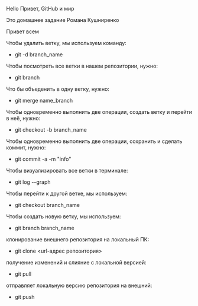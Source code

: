 Hello
Привет, GitHub и мир

Это домашнее задание Романа Кушниренко

Привет всем

Чтобы удалить ветку, мы используем 
команду:
* git -d branch_name

Чтобы посмотреть все ветки в нашем 
репозитории, нужно:
* git branch

Что бы объеденить в одну ветку, 
нужно:
* git merge name_branch

Чтобы одновременно выполнить две 
операции, создать ветку и перейти в 
неё, нужно:
* git checkout -b branch_name

Чтобы одновременно выполнить две 
операции, сохранить и сделать 
коммит, нужно:
* git commit -a -m "info"

Чтобы визуализировать все ветки в 
терминале:
* git log --graph

Чтобы перейти к другой ветке, мы 
используем:
* git checkout branch_name

Чтобы создать новую ветку, мы 
используем:
* git branch branch_name

клонирование внешнего репозитория 
на  локальный ПК:
* git clone <url-адрес репозитория>

получение изменений и слияние с 
локальной версией:
* git pull

отправляет локальную версию 
репозитория на внешний:
* git push
